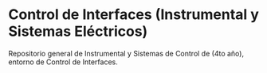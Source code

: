 # Control de Interfaces (Instrumental y Sistemas Eléctricos)
Repositorio general de Instrumental y Sistemas de Control de (4to año), entorno de Control de Interfaces.
